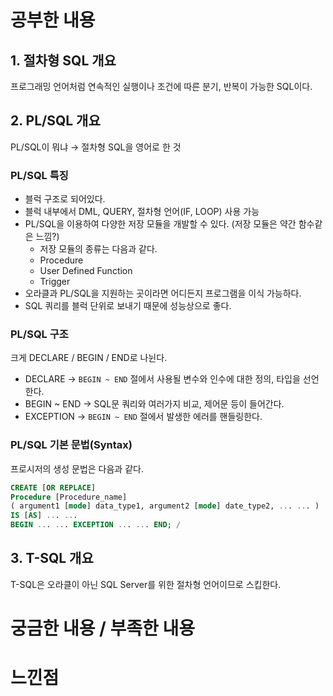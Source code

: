 # 공부한 내용

## 1. 절차형 SQL 개요

프로그래밍 언어처럼 연속적인 실행이나 조건에 따른 분기, 반복이 가능한 SQL이다.

## 2. PL/SQL 개요

PL/SQL이 뭐냐 → 절차형 SQL을 영어로 한 것

### PL/SQL 특징

- 블럭 구조로 되어있다.
- 블럭 내부에서 DML, QUERY, 절차형 언어(IF, LOOP) 사용 가능
- PL/SQL을 이용하여 다양한 저장 모듈을 개발할 수 있다. (저장 모듈은 약간 함수같은 느낌?)
   - 저장 모듈의 종류는 다음과 같다.
   - Procedure
   - User Defined Function
   - Trigger
- 오라클과 PL/SQL을 지원하는 곳이라면 어디든지 프로그램을 이식 가능하다.
- SQL 쿼리를 블럭 단위로 보내기 때문에 성능상으로 좋다.

### PL/SQL 구조

크게 DECLARE / BEGIN / END로 나뉜다.

- DECLARE → `BEGIN ~ END` 절에서 사용될 변수와 인수에 대한 정의, 타입을 선언한다.
- BEGIN ~ END → SQL문 쿼리와 여러가지 비교, 제어문 등이 들어간다.
- EXCEPTION → `BEGIN ~ END` 절에서 발생한 에러를 핸들링한다.

### **PL/SQL 기본 문법(Syntax)**

프로시저의 생성 문법은 다음과 같다.

```sql
CREATE [OR REPLACE] 
Procedure [Procedure_name] 
( argument1 [mode] data_type1, argument2 [mode] date_type2, ... ... ) 
IS [AS] ... ... 
BEGIN ... ... EXCEPTION ... ... END; /
```

## 3. **T-SQL 개요**

T-SQL은 오라클이 아닌 SQL Server를 위한 절차형 언어이므로 스킵한다.

# 궁금한 내용 / 부족한 내용



# 느낀점

